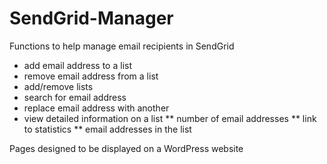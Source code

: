 SendGrid-Manager
================

Functions to help manage email recipients in SendGrid
* add email address to a list
* remove email address from a list
* add/remove lists
* search for email address
* replace email address with another
* view detailed information on a list
** number of email addresses
** link to statistics
** email addresses in the list

Pages designed to be displayed on a WordPress website


